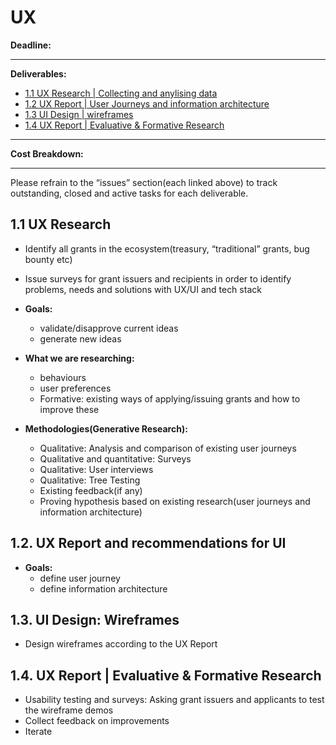 # UX

**Deadline:** <br/>

---

**Deliverables:**

* [1.1 UX Research | Collecting and anylising data](https://github.com/OrdumLTD/UX/issues/1) 
* [1.2 UX Report | User Journeys and information architecture](https://github.com/OrdumLTD/UX/issues/2) 
* [1.3 UI Design | wireframes](https://github.com/OrdumLTD/UX/issues/3)
* [1.4 UX Report | Evaluative & Formative Research](https://github.com/OrdumLTD/UX/issues/3)

---

**Cost Breakdown:**

---

Please refrain to the “issues” section(each linked above) to track outstanding, closed and active tasks for each deliverable. 
 
## **1.1 UX Research**

- Identify all grants in the ecosystem(treasury, “traditional” grants, bug bounty etc)
- Issue surveys for grant issuers and recipients in order to identify problems, needs and solutions with UX/UI and tech stack

- **Goals:**
    - validate/disapprove current ideas
    - generate new ideas

- **What we are researching:**
    - behaviours
    - user preferences
    - Formative: existing ways of applying/issuing grants and how to improve these


- **Methodologies(Generative Research):**
    - Qualitative: Analysis and comparison of existing user journeys
    - Qualitative and quantitative: Surveys
    - Qualitative: User interviews
    - Qualitative: Tree Testing
    - Existing feedback(if any)
    - Proving hypothesis based on existing research(user journeys and information architecture)

## **1.2. UX Report and recommendations for UI**

- **Goals:**
    - define user journey
    - define information architecture
    

## 1.3. **UI Design: Wireframes** 

- Design wireframes according to the UX Report

## **1.4. UX Report | Evaluative & Formative Research** 

- Usability testing and surveys: Asking grant issuers and applicants to test the wireframe demos
- Collect feedback on improvements
- Iterate
